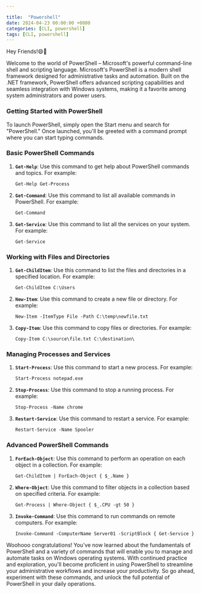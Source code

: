 ```yaml
---

title:  "Powershell"
date: 2024-04-23 00:00:00 +0800 
categories: [CLI, powershell] 
tags: [CLI, powershell] 
---
```

Hey Friends!😄👋

Welcome to the world of PowerShell – Microsoft's powerful command-line shell and scripting language. Microsoft's PowerShell is a modern shell framework designed for administrative tasks and automation. Built on the .NET framework, PowerShell offers advanced scripting capabilities and seamless integration with Windows systems, making it a favorite among system administrators and power users.


### Getting Started with PowerShell

To launch PowerShell, simply open the Start menu and search for "PowerShell." Once launched, you'll be greeted with a command prompt where you can start typing commands.

### Basic PowerShell Commands

1. **`Get-Help`**: Use this command to get help about PowerShell commands and topics. For example:
   ```
   Get-Help Get-Process
   ```

2. **`Get-Command`**: Use this command to list all available commands in PowerShell. For example:
   ```
   Get-Command
   ```

3. **`Get-Service`**: Use this command to list all the services on your system. For example:
   ```
   Get-Service
   ```

### Working with Files and Directories

1. **`Get-ChildItem`**: Use this command to list the files and directories in a specified location. For example:
   ```
   Get-ChildItem C:\Users
   ```

2. **`New-Item`**: Use this command to create a new file or directory. For example:
   ```
   New-Item -ItemType File -Path C:\temp\newfile.txt
   ```

3. **`Copy-Item`**: Use this command to copy files or directories. For example:
   ```
   Copy-Item C:\source\file.txt C:\destination\
   ```

### Managing Processes and Services

1. **`Start-Process`**: Use this command to start a new process. For example:
   ```
   Start-Process notepad.exe
   ```

2. **`Stop-Process`**: Use this command to stop a running process. For example:
   ```
   Stop-Process -Name chrome
   ```

3. **`Restart-Service`**: Use this command to restart a service. For example:
   ```
   Restart-Service -Name Spooler
   ```

### Advanced PowerShell Commands

1. **`ForEach-Object`**: Use this command to perform an operation on each object in a collection. For example:
   ```
   Get-ChildItem | ForEach-Object { $_.Name }
   ```

2. **`Where-Object`**: Use this command to filter objects in a collection based on specified criteria. For example:
   ```
   Get-Process | Where-Object { $_.CPU -gt 50 }
   ```

3. **`Invoke-Command`**: Use this command to run commands on remote computers. For example:
   ```
   Invoke-Command -ComputerName Server01 -ScriptBlock { Get-Service }
   ```

Woohooo congratulations! You've now learned about the fundamentals of PowerShell and a variety of commands that will enable you to manage and automate tasks on Windows operating systems. With continued practice and exploration, you'll become proficient in using PowerShell to streamline your administrative workflows and increase your productivity. So go ahead, experiment with these commands, and unlock the full potential of PowerShell in your daily operations.

